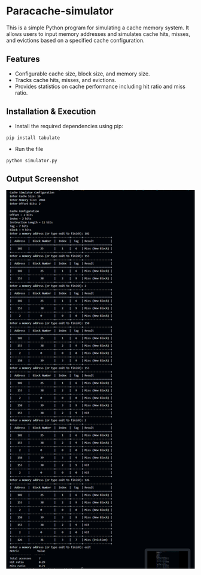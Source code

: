 # Paracache-simulator
This is a simple Python program for simulating a cache memory system. It allows users to input memory addresses and simulates cache hits, misses, and evictions based on a specified cache configuration.

## Features

- Configurable cache size, block size, and memory size.
- Tracks cache hits, misses, and evictions.
- Provides statistics on cache performance including hit ratio and miss ratio.

## Installation & Execution 
- Install the required dependencies using pip:
```
pip install tabulate
```
- Run the file
```
python simulator.py
```

## Output Screenshot
<img src="https://github.com/chaitanya1705/Paracache-simulator/blob/main/Simulator.png">
